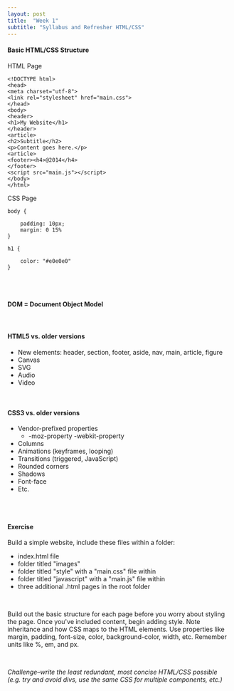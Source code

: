 ```yaml
---
layout: post
title:  "Week 1"
subtitle: "Syllabus and Refresher HTML/CSS"
---
```


<div id = "week1" class = "anchor"></div>

#### Basic HTML/CSS Structure
HTML Page

	<!DOCTYPE html>
	<head>
	<meta charset="utf-8">
	<link rel="stylesheet" href="main.css">
	</head>
	<body>
	<header>
	<h1>My Website</h1>
	</header>
	<article>
	<h2>Subtitle</h2>
	<p>Content goes here.</p>
	<article>
	<footer><h4>@2014</h4>
	</footer>
	<script src="main.js"></script>
	</body>
	</html>

CSS Page

	body {

		padding: 10px;
		margin: 0 15%
	}

	h1 {

		color: "#e0e0e0"
	}


<br><br>

#### DOM = Document Object Model 

<br>

#### HTML5 vs. older versions  
* New elements: header, section, footer, aside, nav, main, article, figure
* Canvas
* SVG
* Audio
* Video

<br>

#### CSS3 vs. older versions

* Vendor-prefixed properties
	* -moz-property -webkit-property
* Columns
* Animations (keyframes, looping)
* Transitions (triggered, JavaScript)
* Rounded corners
* Shadows
* Font-face
* Etc. 

  

<br><br> 

#### Exercise
Build a simple website, include these files within a folder: 

* index.html file
* folder titled "images"
* folder titled "style" with a "main.css" file within
* folder titled "javascript" with a "main.js" file within
* three additional .html pages in the root folder 

<br> 

Build out the basic structure for each page before you worry about styling the page. Once you've included content, begin adding style. Note inheritance and how CSS maps to the HTML elements. Use properties like margin, padding, font-size, color, background-color, width, etc. Remember units like %, em, and px.


<br>


*Challenge–write the least redundant, most concise HTML/CSS possible (e.g. try and avoid divs, use the same CSS for multiple components, etc.)*



